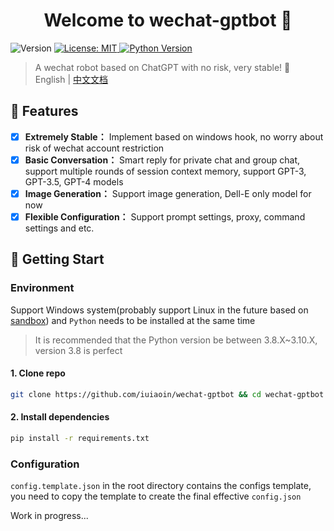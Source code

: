 <h1 align="center">Welcome to wechat-gptbot 👋</h1>
<p>
  <img alt="Version" src="https://img.shields.io/badge/version-1.0.0-blue.svg?cacheSeconds=2592000" />
  <a href="#" target="_blank">
    <img alt="License: MIT" src="https://img.shields.io/badge/License-MIT-green.svg" />
  </a>
  <a href="https://www.python.org/">
    <img
      alt="Python Version"
      src="https://img.shields.io/badge/python-%20%3E%3D%203.8-brightgreen"
    />
  </a>
</p>

> A wechat robot based on ChatGPT with no risk, very stable! 🚀  
> English | [中文文档](README_ZH.md)

## 🌟 Features

- [x] **Extremely Stable：** Implement based on windows hook, no worry about risk of wechat account restriction
- [x] **Basic Conversation：** Smart reply for private chat and group chat, support multiple rounds of session context memory, support GPT-3, GPT-3.5, GPT-4 models
- [x] **Image Generation：** Support image generation, Dell-E only model for now
- [x] **Flexible Configuration：** Support prompt settings, proxy, command settings and etc.

## 🚀 Getting Start

### Environment

Support Windows system(probably support Linux in the future based on [sandbox](https://github.com/huan/docker-wechat)) and `Python` needs to be installed at the same time

> It is recommended that the Python version be between 3.8.X~3.10.X, version 3.8 is perfect

#### 1. Clone repo

```bash
git clone https://github.com/iuiaoin/wechat-gptbot && cd wechat-gptbot
```

#### 2. Install dependencies

```bash
pip install -r requirements.txt
```

### Configuration

`config.template.json` in the root directory contains the configs template, you need to copy the template to create the final effective `config.json`

Work in progress...
